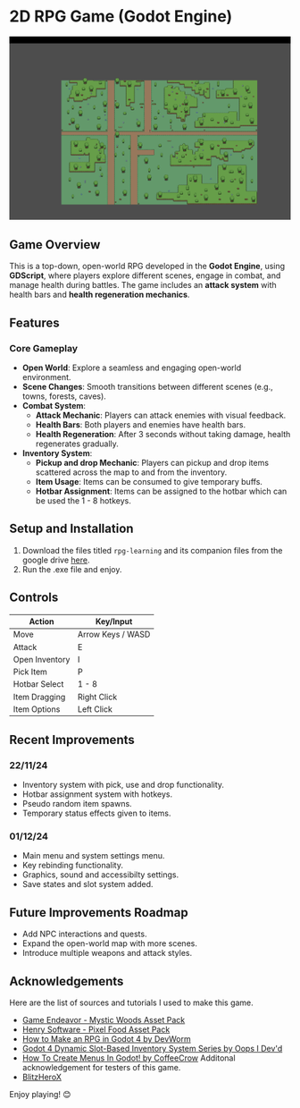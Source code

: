 
# 2D RPG Game (Godot Engine)
[![Watch the video](https://github.com/SRVSRR/Top-Down-2D-RPG/blob/main/Map_Image)](https://www.youtube.com/watch?v=DGYKxuNlCDA)

## **Game Overview**
This is a top-down, open-world RPG developed in the **Godot Engine**, using **GDScript**, where players explore different scenes, engage in combat, and manage health during battles. The game includes an **attack system** with health bars and **health regeneration mechanics**.

## **Features**

### **Core Gameplay**
- **Open World**: Explore a seamless and engaging open-world environment.
- **Scene Changes**: Smooth transitions between different scenes (e.g., towns, forests, caves).
- **Combat System**:
  - **Attack Mechanic**: Players can attack enemies with visual feedback.
  - **Health Bars**: Both players and enemies have health bars.
  - **Health Regeneration**: After 3 seconds without taking damage, health regenerates gradually.
- **Inventory System**:
  - **Pickup and drop Mechanic**: Players can pickup and drop items scattered across the map to and from the inventory.
  - **Item Usage**: Items can be consumed to give temporary buffs.
  - **Hotbar Assignment**: Items can be assigned to the hotbar which can be used the 1 - 8 hotkeys.

## **Setup and Installation**
1. Download the files titled ```rpg-learning``` and its companion files from the google drive <a href="https://drive.google.com/drive/folders/1K1-LD7-_vcQuw-fZU0Hv5YO-xlZr1Ui3?usp=share_link" title="this">here</a>.
2. Run the .exe file and enjoy.


## **Controls**

| **Action**       | **Key/Input**          |
|-------------------|------------------------|
| Move             | Arrow Keys / WASD      |
| Attack           | E                      |
| Open Inventory   | I                      |
| Pick Item        | P                      |
| Hotbar Select    | 1 - 8                  |
| Item Dragging    | Right Click            |
| Item Options     | Left Click             |

## **Recent Improvements**
### **22/11/24**
- Inventory system with pick, use and drop functionality.
- Hotbar assignment system with hotkeys.
- Pseudo random item spawns.
- Temporary status effects given to items.

### **01/12/24**
- Main menu and system settings menu.
- Key rebinding functionality.
- Graphics, sound and accessibilty settings.
- Save states and slot system added.
  
## **Future Improvements Roadmap**
- Add NPC interactions and quests.
- Expand the open-world map with more scenes.
- Introduce multiple weapons and attack styles.

## **Acknowledgements** 
Here are the list of sources and tutorials I used to make this game.
- [Game Endeavor - Mystic Woods Asset Pack](https://game-endeavor.itch.io/mystic-woods)
- [Henry Software - Pixel Food Asset Pack](https://henrysoftware.itch.io/pixel-food)
- [How to Make an RPG in Godot 4 by DevWorm](https://youtube.com/playlist?list=PL3cGrGHvkwn0zoGLoGorwvGj6dHCjLaGd&si=-qf3YOUL7aTw7Ok5)
- [Godot 4 Dynamic Slot-Based Inventory System Series by Oops I Dev'd](https://youtube.com/playlist?list=PL8VGDn5bxwDa8sAB-bz_l6aJbT_SnHrID&si=M8EUSdy8JGm8AIk6)
- [How To Create Menus In Godot! by CoffeeCrow](https://www.youtube.com/playlist?list=PLhBqFleCVBkXQiE8Nm4Co_1iJJ4L7UIzr)
Additonal acknowledgement for testers of this game.
- [BlitzHeroX](https://www.twitch.tv/blitzherox)

Enjoy playing! 😊
